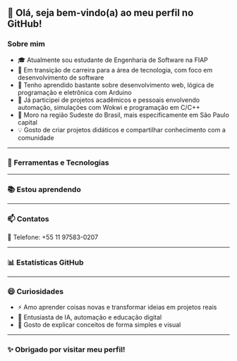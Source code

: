 ## 👋 Olá, seja bem-vindo(a) ao meu perfil no GitHub!

### Sobre mim

* 🎓 Atualmente sou estudante de Engenharia de Software na FIAP
* 🔁 Em transição de carreira para a área de tecnologia, com foco em desenvolvimento de software
* 🌱 Tenho aprendido bastante sobre desenvolvimento web, lógica de programação e eletrônica com Arduino
* 💼 Já participei de projetos acadêmicos e pessoais envolvendo automação, simulações com Wokwi e programação em C/C++
* 📍 Moro na região Sudeste do Brasil, mais especificamente em São Paulo capital
* 💡 Gosto de criar projetos didáticos e compartilhar conhecimento com a comunidade

---

### 🚀 Ferramentas e Tecnologias

---

### 📚 Estou aprendendo

---

### 📫 Contatos

📱 Telefone: +55 11 97583-0207

---

### 📊 Estatísticas GitHub

---

### 😄 Curiosidades

* ⚡ Amo aprender coisas novas e transformar ideias em projetos reais
* 🧠 Entusiasta de IA, automação e educação digital
* 💬 Gosto de explicar conceitos de forma simples e visual

---

### ✨ Obrigado por visitar meu perfil!
